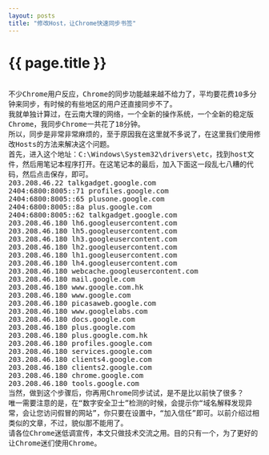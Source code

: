 ```yaml
---
layout: posts
title: "修改Host，让Chrome快速同步书签"
---
```


# {{ page.title }}
<xmp style="white-space: pre-wrap; word-wrap: break-word;">
不少Chrome用户反应，Chrome的同步功能越来越不给力了，平均要花费10多分钟来同步，有时候的有些地区的用户还直接同步不了。
我就单独计算过，在云南大理的网络，一个全新的操作系统，一个全新的稳定版Chrome，我同步Chrome一共花了18分钟。
所以，同步是非常非常麻烦的，至于原因我在这里就不多说了，在这里我们使用修改Hosts的方法来解决这个问题。
首先，进入这个地址：C:\Windows\System32\drivers\etc，找到host文件，然后用笔记本程序打开。在这笔记本的最后，加入下面这一段乱七八糟的代码，然后点击保存，即可。
203.208.46.22 talkgadget.google.com
2404:6800:8005::71 profiles.google.com
2404:6800:8005::65 plusone.google.com
2404:6800:8005::8a plus.google.com
2404:6800:8005::62 talkgadget.google.com
203.208.46.180 lh6.googleusercontent.com
203.208.46.180 lh5.googleusercontent.com
203.208.46.180 lh3.googleusercontent.com
203.208.46.180 lh2.googleusercontent.com
203.208.46.180 lh1.googleusercontent.com
203.208.46.180 lh4.googleusercontent.com
203.208.46.180 webcache.googleusercontent.com
203.208.46.180 mail.google.com
203.208.46.180 www.google.com.hk
203.208.46.180 www.google.com
203.208.46.180 picasaweb.google.com
203.208.46.180 www.googlelabs.com
203.208.46.180 docs.google.com
203.208.46.180 plus.google.com
203.208.46.180 plus.google.com.hk
203.208.46.180 profiles.google.com
203.208.46.180 services.google.com
203.208.46.180 clients4.google.com
203.208.46.180 clients2.google.com
203.208.46.180 chrome.google.com
203.208.46.180 tools.google.com
当然，做到这个步骤后，你再用Chrome同步试试，是不是比以前快了很多？
唯一需要注意的是，在“数字安全卫士”检测的时候，会提示你“域名解释发现异常，会让您访问假冒的网站”，你只要在设置中，“加入信任”即可。以前介绍过相类似的文章，不过，貌似那不能用了。
请各位Chrome迷低调宣传，本文只做技术交流之用。目的只有一个，为了更好的让Chrome迷们使用Chrome。
</xmp>